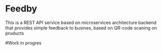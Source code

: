 # Feedby
This is a REST API service based on microservices architecture backend that provides simple feedback to busines, based on QR-code scaning on pruducts

#Work in progres
